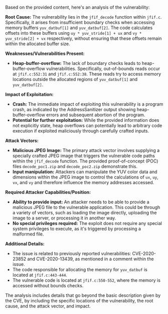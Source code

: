 Based on the provided content, here's an analysis of the vulnerability:

**Root Cause:**
The vulnerability lies in the `jfif_decode` function within `jfif.c`. Specifically, it arises from insufficient boundary checks when accessing memory buffers `yuv_datbuf[1]` and `yuv_datbuf[2]`. The code calculates offsets into these buffers using `uy * yuv_stride[1] + ux` and `vy * yuv_stride[2] + vx` respectively, without ensuring that these offsets remain within the allocated buffer size.

**Weaknesses/Vulnerabilities Present:**
- **Heap-buffer-overflow:** The lack of boundary checks leads to heap-buffer-overflow vulnerabilities. Specifically, out-of-bounds reads occur at `jfif.c:552:31` and `jfif.c:552:38`. These reads try to access memory locations outside the allocated regions of `yuv_datbuf[1]` and `yuv_datbuf[2]`.

**Impact of Exploitation:**
- **Crash:** The immediate impact of exploiting this vulnerability is a program crash, as indicated by the AddressSanitizer output showing heap-buffer-overflow errors and subsequent abortion of the program.
- **Potential for further exploitation:** While the provided information does not explicitly state, heap overflows can potentially lead to arbitrary code execution if exploited maliciously through carefully crafted inputs.

**Attack Vectors:**
- **Malicious JPEG Image:** The primary attack vector involves supplying a specially crafted JPEG image that triggers the vulnerable code paths within the `jfif_decode` function. The provided proof-of-concept (POC) files `decode_poc1.zip` and `decode_poc2.zip` demonstrate this.
- **Input manipulation:** Attackers can manipulate the YUV color data and dimensions within the JPEG image to control the calculations of `ux`, `uy`, `vx`, and `vy` and therefore influence the memory addresses accessed.

**Required Attacker Capabilities/Position:**
- **Ability to provide input:** An attacker needs to be able to provide a malicious JPEG file to the vulnerable application. This could be through a variety of vectors, such as loading the image directly, uploading the image to a server, or processing it in another way.
- **No special privileges required:** The exploit does not require any special system privileges to execute, as it's triggered by processing a malformed file.

**Additional Details:**
- The issue is related to previously reported vulnerabilities: CVE-2020-23852 and CVE-2020-13439, as mentioned in a comment within the issue.
- The code responsible for allocating the memory for `yuv_datbuf` is located at `jfif.c:443-444`.
- The vulnerable code is located at `jfif.c:550-552`, where the memory is accessed without bounds checks.

The analysis includes details that go beyond the basic description given by the CVE, by including the specific locations of the vulnerability, the root cause, and the attack vector, and impact.